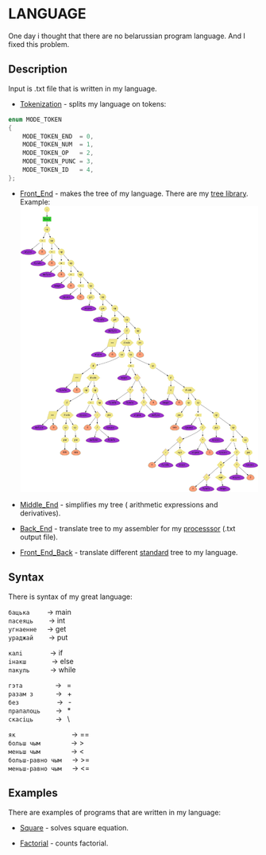 # LANGUAGE 

One day i thought that there are no belarussian program language. And I fixed this problem.  

## Description

Input is .txt file that is written in my language. 

* [Tokenization](https://github.com/shugaley/1_semestr/blob/master/language/lang_tokenization.cpp) - splits my language on tokens:
```cpp
enum MODE_TOKEN
{
    MODE_TOKEN_END  = 0,
    MODE_TOKEN_NUM  = 1,
    MODE_TOKEN_OP   = 2,
    MODE_TOKEN_PUNC = 3,
    MODE_TOKEN_ID   = 4,
};
```

* [Front_End](https://github.com/shugaley/1_semestr/blob/master/language/lang_tokenization.cpp) - makes the tree of my language. There are my [tree library](https://github.com/shugaley/1_semestr/tree/master/akinator/tree "My own tree library"). Example: 
![](https://github.com/shugaley/1_semestr/blob/master/language/treefisrt.jpg)

* [Middle_End](https://github.com/shugaley/1_semestr/blob/master/language/lang_middle_end.cpp) - simplifies my tree (
arithmetic expressions and derivatives).

* [Back_End](https://github.com/shugaley/1_semestr/blob/master/language/lang_back_end.cpp) - translate tree to my assembler for my [processsor](https://github.com/shugaley/1_semestr/tree/master/Processor "My own virtual processor") (.txt output file).

* [Front_End_Back](https://github.com/shugaley/1_semestr/blob/master/language/lang_tokenization.cpp) - translate different  [standard](https://docs.google.com/document/d/1i-M6D6Sjlg4CRe6YHWInJ3B3d87_znxn3XpRUEa2Gos/edit "The tree standard of our group") tree to my language.

## Syntax

There is syntax of my great language:

`бацька`⠀⠀⠀ -> main  
`пасеяць`⠀⠀⠀-> int  
`угнаенне`⠀⠀-> get  
`ураджай`⠀⠀⠀-> put  
  
`калi`⠀⠀⠀⠀⠀ -> if  
`iнакш`⠀⠀⠀⠀⠀-> else  
`пакуль`⠀⠀⠀⠀-> while

`гэта`⠀⠀⠀⠀⠀⠀ ->⠀=  
`разам з`⠀⠀⠀⠀  ->⠀+  
`без`⠀⠀⠀⠀⠀⠀ ⠀->⠀-  
`прапалоць`⠀⠀⠀->⠀*  
`скасiць`⠀⠀⠀ ⠀->⠀\  
  
`як`⠀⠀⠀⠀⠀⠀⠀⠀⠀⠀⠀-> ==  
`больш чым`⠀⠀⠀⠀⠀⠀-> >  
`меньш чым`⠀⠀⠀⠀⠀⠀-> <  
`больш-равно чым`⠀⠀-> >=  
`меньш-равно чым`⠀⠀-> <=  

## Examples

There are examples of programs that are written in my language:

* [Square](https://github.com/shugaley/1_semestr/blob/master/language/input-output/lang_input_square) - solves square equation.


* [Factorial](https://github.com/shugaley/1_semestr/blob/master/language/input-output/lang_input_fact) - counts factorial.
